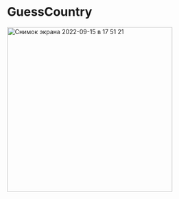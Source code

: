 # GuessCountry

<img width="385" alt="Снимок экрана 2022-09-15 в 17 51 21" src="https://user-images.githubusercontent.com/60157413/190436141-a7a7c07f-3bc9-4743-a920-ead9e0dcccad.png">
